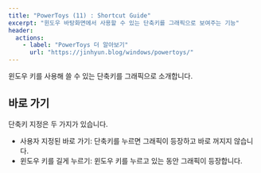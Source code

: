 ```yaml
---
title: "PowerToys (11) : Shortcut Guide"
excerpt: "윈도우 바탕화면에서 사용할 수 있는 단축키를 그래픽으로 보여주는 기능"
header:
  actions:
    - label: "PowerToys 더 알아보기"
      url: "https://jinhyun.blog/windows/powertoys/"
---
```


윈도우 키를 사용해 쓸 수 있는 단축키를 그래픽으로 소개합니다.

## 바로 가기

단축키 지정은 두 가지가 있습니다.

- 사용자 지정된 바로 가기: 단축키를 누르면 그래픽이 등장하고 바로 꺼지지 않습니다.
- 윈도우 키를 길게 누르기: 윈도우 키를 누르고 있는 동안 그래픽이 등장합니다.
